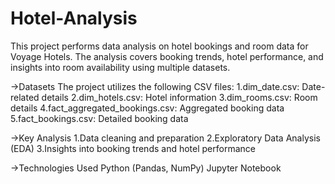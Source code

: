 # Hotel-Analysis


This project performs data analysis on hotel bookings and room data for Voyage Hotels. The analysis covers booking trends, hotel performance, and insights into room availability using multiple datasets.

->Datasets
The project utilizes the following CSV files:
1.dim_date.csv: Date-related details
2.dim_hotels.csv: Hotel information
3.dim_rooms.csv: Room details
4.fact_aggregated_bookings.csv: Aggregated booking data
5.fact_bookings.csv: Detailed booking data

->Key Analysis
1.Data cleaning and preparation
2.Exploratory Data Analysis (EDA)
3.Insights into booking trends and hotel performance

->Technologies Used
Python (Pandas, NumPy)
Jupyter Notebook
